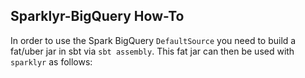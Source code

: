## Sparklyr-BigQuery How-To

In order to use the Spark BigQuery `DefaultSource` you need to build a fat/uber jar in sbt via `sbt assembly`. This fat jar can then be used with `sparklyr` as follows:

```

```
